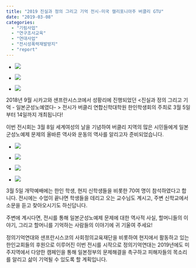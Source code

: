 ```yaml
---
title: "2019 진실과 정의 그리고 기억 전시-미국 캘리포니아주 버클리 GTU"
date: "2019-03-08"
categories: 
  - "기림사업"
  - "연구조사교육"
  - "연대사업"
  - "전시성폭력재발방지"
  - "report"
---
```


  

- ![](http://womenandwar.net/kr/wp-content/uploads/2019/03/KakaoTalk_Photo_2019-03-04-16-55-33-1.jpeg)
    
- ![](http://womenandwar.net/kr/wp-content/uploads/2019/03/전시회리플렛-영문-인쇄용-berkeley01-1-1024x723.jpg)
    
- ![](http://womenandwar.net/kr/wp-content/uploads/2019/03/전시회리플렛-영문-인쇄용-berkeley02-1-1024x723.jpg)
    

2018년 9월 시카고와 샌프란시스코에서 성황리에 진행되었던 <진실과 정의 그리고 기억 - 일본군성노예였다- > 전시가 버클리 연합신학대학원 한인학생회의 주최로 3월 5일부터 14일까지 개최됩니다!

이번 전시회는 3월 8일 세계여성의 날을 기념하여 버클리 지역의 많은 시민들에게 일본군성노예제 문제의 올바른 역사와 운동의 역사를 알리고자 준비되었습니다.

- ![](http://womenandwar.net/kr/wp-content/uploads/2019/03/DSC00040-1024x683.jpg)
    
- ![](http://womenandwar.net/kr/wp-content/uploads/2019/03/DSC00048-1024x683.jpg)
    
- ![](http://womenandwar.net/kr/wp-content/uploads/2019/03/DSC00091-1-1024x683.jpg)
    
- ![](http://womenandwar.net/kr/wp-content/uploads/2019/03/DSC00106-1-1024x683.jpg)
    

3월 5일 개막예배에는 한인 학생, 현지 신학생들을 비롯한 70여 명이 참석하였다고 합니다. 전시에는 수업이 끝나면 학생들을 데리고 오는 교수님도 계시고, 주변 신학교에서 소문을 듣고 찾아오시기도 하신답니다.

주변에 계시다면, 전시를 통해 일본군성노예제 문제에 대한 역사적 사실, 할머니들의 이야기, 그리고 할머니를 기억하는 사람들의 이야기에 귀 기울여 주세요!

정의기억연대와 샌프란시스코의 사회정의교육재단을 비롯하여 현지에서 활동하고 있는 한인교회들의 후원으로 이루어진 이번 전시를 시작으로 정의기억연대는 2019년에도 미주지역에서 다양한 캠페인을 통해 일본정부의 문제해결을 촉구하고 피해자들의 목소리를 알리고 삶이 기억될 수 있도록 할 계획입니다.
